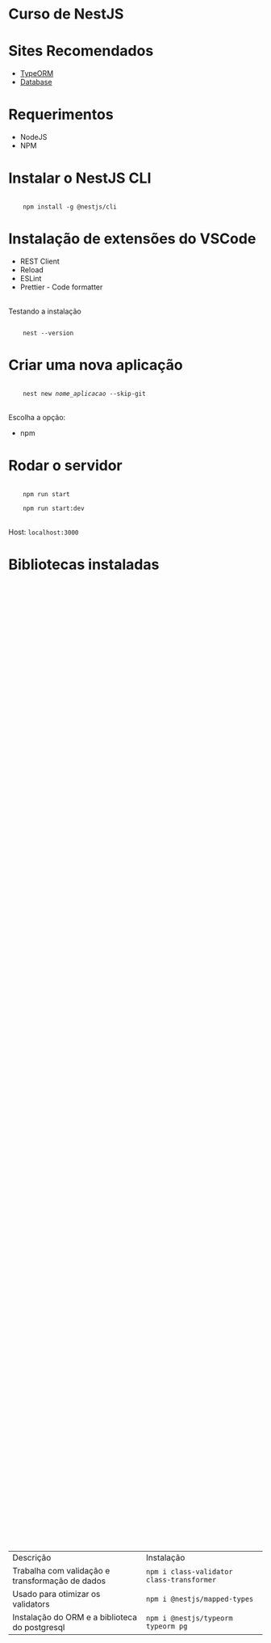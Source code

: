 # Curso de NestJS

<h1>Sites Recomendados</h1>

<ul>
    <li><a href="https://typeorm.io/" target="blank">TypeORM</a></li>
    <li><a href="https://docs.nestjs.com/techniques/database" target="blank">Database</a></li>
</ul>

<h1>Requerimentos</h1>

<ul>
    <li>NodeJS</li>
    <li>NPM</li>
</ul>

<h1>Instalar o NestJS CLI
</h1>

<code>
    npm install -g @nestjs/cli
</code>

<h1>Instalação de extensões do VSCode</h1>

<ul>
    <li>REST Client</li>
    <li>Reload</li>
	<li>ESLint</li>
	<li>Prettier - Code formatter</li>
</ul>

<br/>Testando a instalação

<code>
    nest --version
</code>

<h1>Criar uma nova aplicação</h1>

<code>
    nest new <i>nome_aplicacao</i> --skip-git
</code>

<br/>Escolha a opção:
<ul>
    <li>npm</li>
</ul>

<h1>Rodar o servidor</h1>

<code>
    npm run start
</code>

<code>
    npm run start:dev
</code>

<br/>Host: <code>localhost:3000</code>

<h1>Bibliotecas instaladas</h1>

<div style="display: flex; justify-content: center; align-items: center; height: 100vh;">
	<table>
		<tr>
			<td>Descrição</td>
			<td>Instalação</td>
		</tr>
		<tr>
			<td>Trabalha com validação e transformação de dados</td>
			<td><code>npm i class-validator class-transformer</code></td>
		</tr>
		<tr>
			<td>Usado para otimizar os validators</td>
			<td><code>npm i @nestjs/mapped-types</code></td>
		</tr>
		<tr>
			<td>Instalação do ORM e a biblioteca do postgresql</td>
			<td><code>npm i @nestjs/typeorm typeorm pg</code></td>
		</tr>
	</table>
</div>



<h1>Criar um módulo</h1>

<code>
    nest generate module <i>nome_modulo</i>
</code>

<h1>Criar um controller</h1>

<code>
    nest generate controller <i>nome_controller</i> --no-spec
</code>

<h1>Criar um service/provider</h1>

<code>
    nest generate service <i>nome_service</i> --no-spec
</code>

<h1>Criar um DTO</h1>

<code>
    nest generate class <i>path/nome_service.dto</i> --no-spec --flat
</code>

<h1>Criar um CRUD</h1>

<code>
    nest generate resource pessoas --no-spec
</code>
<br/>Escolha a opção:
<ul>
    <li>REST API</li>
	<li>CRUD entry points? Y</li>
</ul>